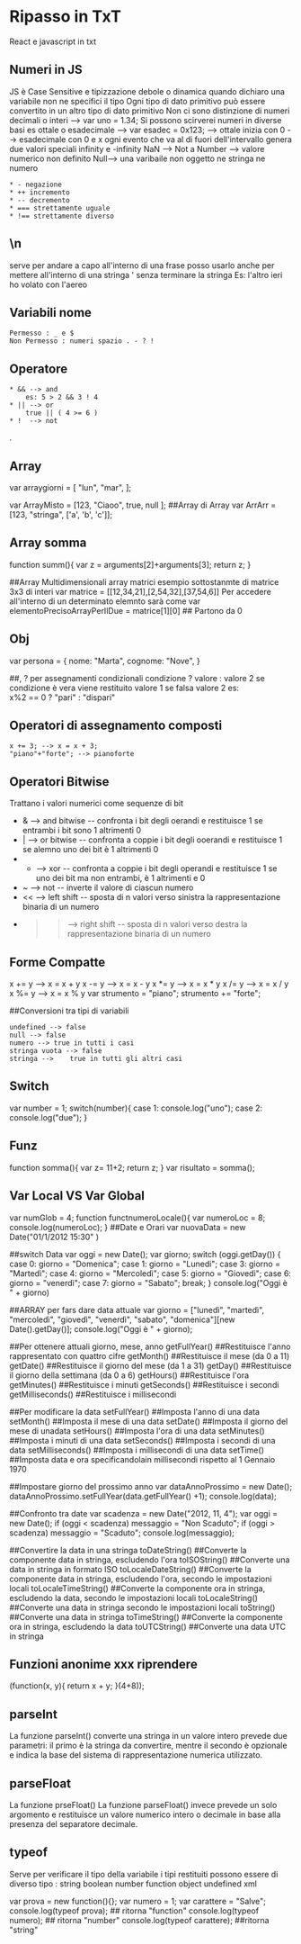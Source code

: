# Ripasso in TxT 
React e javascript in txt

## Numeri in JS
 JS è Case Sensitive e tipizzazione debole o dinamica  quando dichiaro una variabile  non ne specifici il tipo
    Ogni tipo di dato primitivo può essere convertito in un altro tipo di dato primitivo 
    Non ci sono distinzione di numeri decimali o interi --> var uno = 1.34;
    Si possono scirverei numeri in diverse basi es ottale o esadecimale --> var esadec = 0x123;
    --> ottale inizia con 0
    --> esadecimale con 0 e x 
    ogni evento che va al di fuori dell'intervallo genera due valori speciali 
    infinity e -infinity 
    NaN --> Not a Number --> valore numerico non definito 
    Null--> una varibaile non oggetto ne stringa ne numero  
    
    * - negazione 
    * ++ incremento
    * -- decremento
    * === strettamente uguale 
    * !== strettamente diverso 


## \n
 serve per andare a capo all'interno di una frase 
    posso  usarlo anche per mettere all'interno di una stringa ' senza terminare la stringa
    Es:  l\'altro ieri ho volato con l\'aereo 


## Variabili nome 

    Permesso : _ e $ 
    Non Permesso : numeri spazio . - ? !  


## Operatore

    * && --> and
        es: 5 > 2 && 3 ! 4 
    * || --> or
        true || ( 4 >= 6 )
    * !  --> not 
.        


## Array
var arraygiorni = [
    "lun",
    "mar",
];

var ArrayMisto = [123, "Ciaoo", true, null ];
##Array di Array
var ArrArr = [123, "stringa", ['a', 'b', 'c']];

## Array somma
function summ(){
    var z = arguments[2]+arguments[3];
    return z;
}

##Array Multidimensionali
array matrici esempio sottostanmte di matrice 3x3 di interi 
var matrice = [[12,34,21],[2,54,32],[37,54,6]]
Per accedere all'interno di un determinato elemnto sarà come 
var elementoPrecisoArrayPerIlDue = matrice[1][0] ## Partono da 0

## Obj 
var persona = {
    nome: "Marta",
    cognome: "Nove",
}

##, ? per assegnamenti condizionali 
 condizione ? valore : valore 2 
    se condizione è vera viene restituito valore 1 se falsa valore 2
    es:  
    x%2 == 0 ? "pari" : "dispari" 


## Operatori  di assegnamento composti

    x += 3; --> x = x + 3;
    "piano"+"forte"; --> pianoforte


## Operatori Bitwise
Trattano i valori numerici come sequenze di bit  
  * & --> and bitwise -- confronta i bit degli oerandi e restituisce 1 se entrambi i bit sono 1 altrimenti 0
  * | -->  or bitwise -- confronta a coppie i bit degli ooerandi e restituisce 1 se alemno uno dei bit è 1 altrimenti 0
  * * --> xor -- confronta a coppie i bit degli operandi e restituisce 1 se uno dei bit ma non entrambi, è 1 altrimenti e 0 
  * ~ --> not -- inverte il valore di ciascun numero
  * << --> left shift -- sposta di n valori verso sinistra la rappresentazione binaria di un numero 
  * >> --> right shift -- sposta di n valori verso destra la rappresentazione binaria di un numero 


## Forme Compatte
x += y --> x = x + y 
   x -= y --> x = x - y
   x *= y --> x = x * y
   x /= y --> x = x / y
   x %= y --> x = x % y
   var strumento = "piano";
   strumento += "forte";


##Conversioni tra tipi di variabili 

    undefined --> false
    null --> false 
    numero --> true in tutti i casi 
    stringa vuota --> false 
    stringa -->    true in tutti gli altri casi  


## Switch
var number = 1;
switch(number){
    case 1:
        console.log("uno");
    case 2:
        console.log("due");
}

## Funz
function somma(){
    var z= 11+2;
    return z;
}
var risultato = somma();

## Var Local VS Var Global
var numGlob = 4;
function functnumeroLocale(){
    var numeroLoc = 8;
    console.log(numeroLoc);
}
##Date e Orari 
var nuovaData = new Date("01/1/2012 15:30" )

##switch Data
var oggi = new Date();
var giorno;
switch (oggi.getDay()) {
    case 0:
        giorno = "Domenica";
    case 1:
        giorno = "Lunedi";
    case 3:
        giorno = "Martedì";
    case 4:
        giorno = "Mercoledì";
    case 5:
        giorno = "Giovedì";
    case 6:
        giorno = "venerdì";
    case 7:
        giorno = "Sabato";
    break;
}
console.log("Oggi è " + giorno)

##ARRAY per fars dare data attuale 
var giorno = ["lunedì", "martedì", "mercoledì", "giovedì", "venerdì", "sabato", "domenica"][new Date().getDay()];
console.log("Oggi è " + giorno);

##Per ottenere attuali giorno, mese, anno
getFullYear()	##Restituisce l'anno rappresentato con quattro cifre
getMonth()	##Restituisce il mese (da 0 a 11)
getDate()	##Restituisce il giorno del mese (da 1 a 31)
getDay()	##Restituisce il giorno della settimana (da 0 a 6)
getHours()	##Restituisce l'ora
getMinutes()	##Restituisce i minuti
getSeconds()	##Restituisce i secondi
getMilliseconds()	##Restituisce i millisecondi

##Per modificare la data 
setFullYear() ##Imposta l'anno di una data
setMonth()	##Imposta il mese di una data
setDate()	##Imposta il giorno del mese di unadata
setHours()	##Imposta l'ora di una data
setMinutes()	##Imposta i minuti di una data
setSeconds()	##Imposta i secondi di una data
setMilliseconds()	##Imposta i millisecondi di una data
setTime()	##Imposta data e ora specificandolain millisecondi rispetto al 1 Gennaio 1970

##Impostare giorno del prossimo anno
var dataAnnoProssimo = new Date();
dataAnnoProssimo.setFullYear(data.getFullYear() +1); 
console.log(data);

##Confronto tra date
var scadenza = new Date("2012, 11, 4");
var oggi = new Date();
if (oggi < scadenza) messaggio = "Non Scaduto";
if (oggi > scadenza) messaggio = "Scaduto";
console.log(messaggio);

##Convertire la data in una stringa
toDateString()	##Converte la componente data in stringa, escludendo l'ora
toISOString()	##Converte una data in stringa in formato ISO
toLocaleDateString()	##Converte la componente data in stringa, escludendo l'ora, secondo le impostazioni locali
toLocaleTimeString()	##Converte la componente ora in stringa, escludendo la data, secondo le impostazioni locali
toLocaleString()	##Converte una data in stringa secondo le impostazioni locali
toString()	##Converte una data in stringa
toTimeString()	##Converte la componente ora in stringa, escludendo la data
toUTCString()	##Converte una data UTC in stringa

## Funzioni anonime xxx riprendere
(function(x, y){
    return x + y;
}(4+8));

## parseInt 
La funzione parseInt() converte una stringa in un valore intero 
   prevede due parametri: il primo è la stringa da convertire, mentre il secondo 
   è opzionale e indica la base del sistema di rappresentazione numerica utilizzato.
 

## parseFloat 
La funzione prseFloat() 
   La funzione parseFloat() invece prevede un solo argomento e restituisce un valore numerico
   intero o decimale in base alla presenza del separatore decimale.


## typeof 
Serve per verificare il tipo della variabile 
  i tipi restituiti possono essere di diverso tipo : 
     string boolean number function object undefined xml
 
var prova = new function(){};
var numero = 1;
var carattere = "Salve";
console.log(typeof prova); ## ritorna "function"
console.log(typeof numero); ## ritorna "number"
console.log(typeof carattere); ##ritorna "string"







